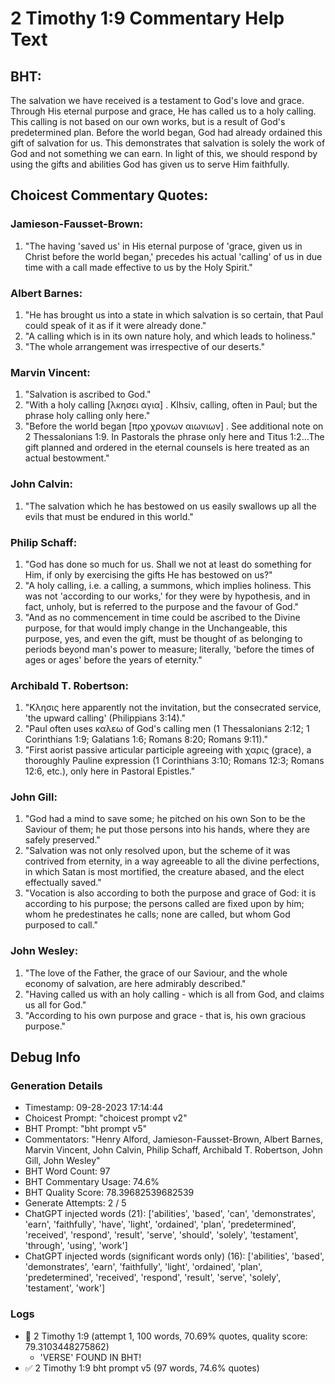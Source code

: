 # 2 Timothy 1:9 Commentary Help Text

## BHT:
The salvation we have received is a testament to God's love and grace. Through His eternal purpose and grace, He has called us to a holy calling. This calling is not based on our own works, but is a result of God's predetermined plan. Before the world began, God had already ordained this gift of salvation for us. This demonstrates that salvation is solely the work of God and not something we can earn. In light of this, we should respond by using the gifts and abilities God has given us to serve Him faithfully.

## Choicest Commentary Quotes:
### Jamieson-Fausset-Brown:
1. "The having 'saved us' in His eternal purpose of 'grace, given us in Christ before the world began,' precedes his actual 'calling' of us in due time with a call made effective to us by the Holy Spirit."

### Albert Barnes:
1. "He has brought us into a state in which salvation is so certain, that Paul could speak of it as if it were already done."
2. "A calling which is in its own nature holy, and which leads to holiness."
3. "The whole arrangement was irrespective of our deserts."

### Marvin Vincent:
1. "Salvation is ascribed to God."
2. "With a holy calling [λκησει αγια] . Klhsiv, calling, often in Paul; but the phrase holy calling only here."
3. "Before the world began [προ χρονων αιωνιων] . See additional note on 2 Thessalonians 1:9. In Pastorals the phrase only here and Titus 1:2...The gift planned and ordered in the eternal counsels is here treated as an actual bestowment."

### John Calvin:
1. "The salvation which he has bestowed on us easily swallows up all the evils that must be endured in this world."

### Philip Schaff:
1. "God has done so much for us. Shall we not at least do something for Him, if only by exercising the gifts He has bestowed on us?"
2. "A holy calling, i.e. a calling, a summons, which implies holiness. This was not 'according to our works,' for they were by hypothesis, and in fact, unholy, but is referred to the purpose and the favour of God."
3. "And as no commencement in time could be ascribed to the Divine purpose, for that would imply change in the Unchangeable, this purpose, yes, and even the gift, must be thought of as belonging to periods beyond man's power to measure; literally, 'before the times of ages or ages' before the years of eternity."

### Archibald T. Robertson:
1. "Κλησις here apparently not the invitation, but the consecrated service, 'the upward calling' (Philippians 3:14)."
2. "Paul often uses καλεω of God's calling men (1 Thessalonians 2:12; 1 Corinthians 1:9; Galatians 1:6; Romans 8:20; Romans 9:11)."
3. "First aorist passive articular participle agreeing with χαρις (grace), a thoroughly Pauline expression (1 Corinthians 3:10; Romans 12:3; Romans 12:6, etc.), only here in Pastoral Epistles."

### John Gill:
1. "God had a mind to save some; he pitched on his own Son to be the Saviour of them; he put those persons into his hands, where they are safely preserved."
2. "Salvation was not only resolved upon, but the scheme of it was contrived from eternity, in a way agreeable to all the divine perfections, in which Satan is most mortified, the creature abased, and the elect effectually saved."
3. "Vocation is also according to both the purpose and grace of God: it is according to his purpose; the persons called are fixed upon by him; whom he predestinates he calls; none are called, but whom God purposed to call."

### John Wesley:
1. "The love of the Father, the grace of our Saviour, and the whole economy of salvation, are here admirably described."
2. "Having called us with an holy calling - which is all from God, and claims us all for God."
3. "According to his own purpose and grace - that is, his own gracious purpose."


## Debug Info
### Generation Details
- Timestamp: 09-28-2023 17:14:44
- Choicest Prompt: "choicest prompt v2"
- BHT Prompt: "bht prompt v5"
- Commentators: "Henry Alford, Jamieson-Fausset-Brown, Albert Barnes, Marvin Vincent, John Calvin, Philip Schaff, Archibald T. Robertson, John Gill, John Wesley"
- BHT Word Count: 97
- BHT Commentary Usage: 74.6%
- BHT Quality Score: 78.39682539682539
- Generate Attempts: 2 / 5
- ChatGPT injected words (21):
	['abilities', 'based', 'can', 'demonstrates', 'earn', 'faithfully', 'have', 'light', 'ordained', 'plan', 'predetermined', 'received', 'respond', 'result', 'serve', 'should', 'solely', 'testament', 'through', 'using', 'work']
- ChatGPT injected words (significant words only) (16):
	['abilities', 'based', 'demonstrates', 'earn', 'faithfully', 'light', 'ordained', 'plan', 'predetermined', 'received', 'respond', 'result', 'serve', 'solely', 'testament', 'work']

### Logs
- 🔄 2 Timothy 1:9 (attempt 1, 100 words, 70.69% quotes, quality score: 79.3103448275862) 
	- 'VERSE' FOUND IN BHT!
- ✅ 2 Timothy 1:9 bht prompt v5 (97 words, 74.6% quotes)
